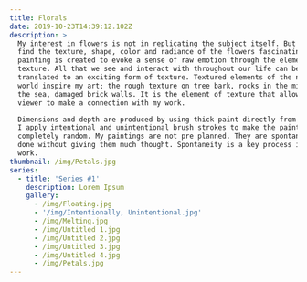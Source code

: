 ```yaml
---
title: Florals
date: 2019-10-23T14:39:12.102Z
description: >
  My interest in flowers is not in replicating the subject itself. But rather I
  find the texture, shape, color and radiance of the flowers fascinating. Each
  painting is created to evoke a sense of raw emotion through the element of
  texture. All that we see and interact with throughout our life can be
  translated to an exciting form of texture. Textured elements of the natural
  world inspire my art; the rough texture on tree bark, rocks in the middle of
  the sea, damaged brick walls. It is the element of texture that allows the
  viewer to make a connection with my work. 

  Dimensions and depth are produced by using thick paint directly from the tube.
  I apply intentional and unintentional brush strokes to make the painting look
  completely random. My paintings are not pre planned. They are spontaneous,
  done without giving them much thought. Spontaneity is a key process in my
  work.
thumbnail: /img/Petals.jpg
series:
  - title: 'Series #1'
    description: Lorem Ipsum
    gallery:
      - /img/Floating.jpg
      - '/img/Intentionally, Unintentional.jpg'
      - /img/Melting.jpg
      - /img/Untitled 1.jpg
      - /img/Untitled 2.jpg
      - /img/Untitled 3.jpg
      - /img/Untitled 4.jpg
      - /img/Petals.jpg
---
```


